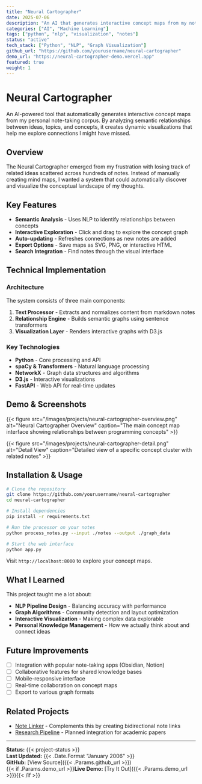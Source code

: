 ```yaml
---
title: "Neural Cartographer"
date: 2025-07-06
description: "An AI that generates interactive concept maps from my notes"
categories: ["AI", "Machine Learning"]
tags: ["python", "nlp", "visualization", "notes"]
status: "active"
tech_stack: ["Python", "NLP", "Graph Visualization"]
github_url: "https://github.com/yourusername/neural-cartographer"
demo_url: "https://neural-cartographer-demo.vercel.app"
featured: true
weight: 1
---
```


# Neural Cartographer

An AI-powered tool that automatically generates interactive concept maps from my personal note-taking corpus. By analyzing semantic relationships between ideas, topics, and concepts, it creates dynamic visualizations that help me explore connections I might have missed.

## Overview

The Neural Cartographer emerged from my frustration with losing track of related ideas scattered across hundreds of notes. Instead of manually creating mind maps, I wanted a system that could automatically discover and visualize the conceptual landscape of my thoughts.

## Key Features

- **Semantic Analysis** - Uses NLP to identify relationships between concepts
- **Interactive Exploration** - Click and drag to explore the concept graph
- **Auto-updating** - Refreshes connections as new notes are added
- **Export Options** - Save maps as SVG, PNG, or interactive HTML
- **Search Integration** - Find notes through the visual interface

## Technical Implementation

### Architecture
The system consists of three main components:
1. **Text Processor** - Extracts and normalizes content from markdown notes
2. **Relationship Engine** - Builds semantic graphs using sentence transformers
3. **Visualization Layer** - Renders interactive graphs with D3.js

### Key Technologies
- **Python** - Core processing and API
- **spaCy & Transformers** - Natural language processing
- **NetworkX** - Graph data structures and algorithms
- **D3.js** - Interactive visualizations
- **FastAPI** - Web API for real-time updates

## Demo & Screenshots

{{< figure src="/images/projects/neural-cartographer-overview.png" alt="Neural Cartographer Overview" caption="The main concept map interface showing relationships between programming concepts" >}}

{{< figure src="/images/projects/neural-cartographer-detail.png" alt="Detail View" caption="Detailed view of a specific concept cluster with related notes" >}}

## Installation & Usage

```bash
# Clone the repository
git clone https://github.com/yourusername/neural-cartographer
cd neural-cartographer

# Install dependencies
pip install -r requirements.txt

# Run the processor on your notes
python process_notes.py --input ./notes --output ./graph_data

# Start the web interface
python app.py
```

Visit `http://localhost:8000` to explore your concept maps.

## What I Learned

This project taught me a lot about:
- **NLP Pipeline Design** - Balancing accuracy with performance
- **Graph Algorithms** - Community detection and layout optimization  
- **Interactive Visualization** - Making complex data explorable
- **Personal Knowledge Management** - How we actually think about and connect ideas

## Future Improvements

- [ ] Integration with popular note-taking apps (Obsidian, Notion)
- [ ] Collaborative features for shared knowledge bases
- [ ] Mobile-responsive interface
- [ ] Real-time collaboration on concept maps
- [ ] Export to various graph formats

## Related Projects

- [Note Linker](/projects/note-linker/) - Complements this by creating bidirectional note links
- [Research Pipeline](/projects/research-pipeline/) - Planned integration for academic papers

---

**Status:** {{< project-status >}}  
**Last Updated:** {{< .Date.Format "January 2006" >}}  
**GitHub:** [View Source]({{< .Params.github_url >}})  
{{< if .Params.demo_url >}}**Live Demo:** [Try It Out]({{< .Params.demo_url >}}){{< /if >}}
